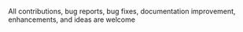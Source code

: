All contributions, bug reports, bug fixes, documentation improvement, enhancements, and ideas are welcome
